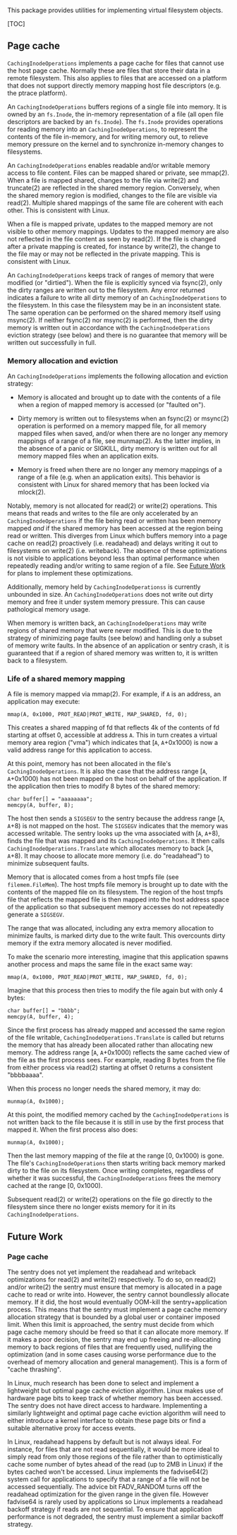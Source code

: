 This package provides utilities for implementing virtual filesystem objects.

[TOC]

## Page cache

`CachingInodeOperations` implements a page cache for files that cannot use the
host page cache. Normally these are files that store their data in a remote
filesystem. This also applies to files that are accessed on a platform that does
not support directly memory mapping host file descriptors (e.g. the ptrace
platform).

An `CachingInodeOperations` buffers regions of a single file into memory. It is
owned by an `fs.Inode`, the in-memory representation of a file (all open file
descriptors are backed by an `fs.Inode`). The `fs.Inode` provides operations for
reading memory into an `CachingInodeOperations`, to represent the contents of
the file in-memory, and for writing memory out, to relieve memory pressure on
the kernel and to synchronize in-memory changes to filesystems.

An `CachingInodeOperations` enables readable and/or writable memory access to
file content. Files can be mapped shared or private, see mmap(2). When a file is
mapped shared, changes to the file via write(2) and truncate(2) are reflected in
the shared memory region. Conversely, when the shared memory region is modified,
changes to the file are visible via read(2). Multiple shared mappings of the
same file are coherent with each other. This is consistent with Linux.

When a file is mapped private, updates to the mapped memory are not visible to
other memory mappings. Updates to the mapped memory are also not reflected in
the file content as seen by read(2). If the file is changed after a private
mapping is created, for instance by write(2), the change to the file may or may
not be reflected in the private mapping. This is consistent with Linux.

An `CachingInodeOperations` keeps track of ranges of memory that were modified
(or "dirtied"). When the file is explicitly synced via fsync(2), only the dirty
ranges are written out to the filesystem. Any error returned indicates a failure
to write all dirty memory of an `CachingInodeOperations` to the filesystem. In
this case the filesystem may be in an inconsistent state. The same operation can
be performed on the shared memory itself using msync(2). If neither fsync(2) nor
msync(2) is performed, then the dirty memory is written out in accordance with
the `CachingInodeOperations` eviction strategy (see below) and there is no
guarantee that memory will be written out successfully in full.

### Memory allocation and eviction

An `CachingInodeOperations` implements the following allocation and eviction
strategy:

-   Memory is allocated and brought up to date with the contents of a file when
    a region of mapped memory is accessed (or "faulted on").

-   Dirty memory is written out to filesystems when an fsync(2) or msync(2)
    operation is performed on a memory mapped file, for all memory mapped files
    when saved, and/or when there are no longer any memory mappings of a range
    of a file, see munmap(2). As the latter implies, in the absence of a panic
    or SIGKILL, dirty memory is written out for all memory mapped files when an
    application exits.

-   Memory is freed when there are no longer any memory mappings of a range of a
    file (e.g. when an application exits). This behavior is consistent with
    Linux for shared memory that has been locked via mlock(2).

Notably, memory is not allocated for read(2) or write(2) operations. This means
that reads and writes to the file are only accelerated by an
`CachingInodeOperations` if the file being read or written has been memory
mapped *and* if the shared memory has been accessed at the region being read or
written. This diverges from Linux which buffers memory into a page cache on
read(2) proactively (i.e. readahead) and delays writing it out to filesystems on
write(2) (i.e. writeback). The absence of these optimizations is not visible to
applications beyond less than optimal performance when repeatedly reading and/or
writing to same region of a file. See [Future Work](#future-work) for plans to
implement these optimizations.

Additionally, memory held by `CachingInodeOperationss` is currently unbounded in
size. An `CachingInodeOperations` does not write out dirty memory and free it
under system memory pressure. This can cause pathological memory usage.

When memory is written back, an `CachingInodeOperations` may write regions of
shared memory that were never modified. This is due to the strategy of
minimizing page faults (see below) and handling only a subset of memory write
faults. In the absence of an application or sentry crash, it is guaranteed that
if a region of shared memory was written to, it is written back to a filesystem.

### Life of a shared memory mapping

A file is memory mapped via mmap(2). For example, if `A` is an address, an
application may execute:

```
mmap(A, 0x1000, PROT_READ|PROT_WRITE, MAP_SHARED, fd, 0);
```

This creates a shared mapping of fd that reflects 4k of the contents of fd
starting at offset 0, accessible at address `A`. This in turn creates a virtual
memory area region ("vma") which indicates that [`A`, `A`+0x1000) is now a valid
address range for this application to access.

At this point, memory has not been allocated in the file's
`CachingInodeOperations`. It is also the case that the address range [`A`,
`A`+0x1000) has not been mapped on the host on behalf of the application. If the
application then tries to modify 8 bytes of the shared memory:

```
char buffer[] = "aaaaaaaa";
memcpy(A, buffer, 8);
```

The host then sends a `SIGSEGV` to the sentry because the address range [`A`,
`A`+8) is not mapped on the host. The `SIGSEGV` indicates that the memory was
accessed writable. The sentry looks up the vma associated with [`A`, `A`+8),
finds the file that was mapped and its `CachingInodeOperations`. It then calls
`CachingInodeOperations.Translate` which allocates memory to back [`A`, `A`+8).
It may choose to allocate more memory (i.e. do "readahead") to minimize
subsequent faults.

Memory that is allocated comes from a host tmpfs file (see `filemem.FileMem`).
The host tmpfs file memory is brought up to date with the contents of the mapped
file on its filesystem. The region of the host tmpfs file that reflects the
mapped file is then mapped into the host address space of the application so
that subsequent memory accesses do not repeatedly generate a `SIGSEGV`.

The range that was allocated, including any extra memory allocation to minimize
faults, is marked dirty due to the write fault. This overcounts dirty memory if
the extra memory allocated is never modified.

To make the scenario more interesting, imagine that this application spawns
another process and maps the same file in the exact same way:

```
mmap(A, 0x1000, PROT_READ|PROT_WRITE, MAP_SHARED, fd, 0);
```

Imagine that this process then tries to modify the file again but with only 4
bytes:

```
char buffer[] = "bbbb";
memcpy(A, buffer, 4);
```

Since the first process has already mapped and accessed the same region of the
file writable, `CachingInodeOperations.Translate` is called but returns the
memory that has already been allocated rather than allocating new memory. The
address range [`A`, `A`+0x1000) reflects the same cached view of the file as the
first process sees. For example, reading 8 bytes from the file from either
process via read(2) starting at offset 0 returns a consistent "bbbbaaaa".

When this process no longer needs the shared memory, it may do:

```
munmap(A, 0x1000);
```

At this point, the modified memory cached by the `CachingInodeOperations` is not
written back to the file because it is still in use by the first process that
mapped it. When the first process also does:

```
munmap(A, 0x1000);
```

Then the last memory mapping of the file at the range [0, 0x1000) is gone. The
file's `CachingInodeOperations` then starts writing back memory marked dirty to
the file on its filesystem. Once writing completes, regardless of whether it was
successful, the `CachingInodeOperations` frees the memory cached at the range
[0, 0x1000).

Subsequent read(2) or write(2) operations on the file go directly to the
filesystem since there no longer exists memory for it in its
`CachingInodeOperations`.

## Future Work

### Page cache

The sentry does not yet implement the readahead and writeback optimizations for
read(2) and write(2) respectively. To do so, on read(2) and/or write(2) the
sentry must ensure that memory is allocated in a page cache to read or write
into. However, the sentry cannot boundlessly allocate memory. If it did, the
host would eventually OOM-kill the sentry+application process. This means that
the sentry must implement a page cache memory allocation strategy that is
bounded by a global user or container imposed limit. When this limit is
approached, the sentry must decide from which page cache memory should be freed
so that it can allocate more memory. If it makes a poor decision, the sentry may
end up freeing and re-allocating memory to back regions of files that are
frequently used, nullifying the optimization (and in some cases causing worse
performance due to the overhead of memory allocation and general management).
This is a form of "cache thrashing".

In Linux, much research has been done to select and implement a lightweight but
optimal page cache eviction algorithm. Linux makes use of hardware page bits to
keep track of whether memory has been accessed. The sentry does not have direct
access to hardware. Implementing a similarly lightweight and optimal page cache
eviction algorithm will need to either introduce a kernel interface to obtain
these page bits or find a suitable alternative proxy for access events.

In Linux, readahead happens by default but is not always ideal. For instance,
for files that are not read sequentially, it would be more ideal to simply read
from only those regions of the file rather than to optimistically cache some
number of bytes ahead of the read (up to 2MB in Linux) if the bytes cached won't
be accessed. Linux implements the fadvise64(2) system call for applications to
specify that a range of a file will not be accessed sequentially. The advice bit
FADV_RANDOM turns off the readahead optimization for the given range in the
given file. However fadvise64 is rarely used by applications so Linux implements
a readahead backoff strategy if reads are not sequential. To ensure that
application performance is not degraded, the sentry must implement a similar
backoff strategy.
